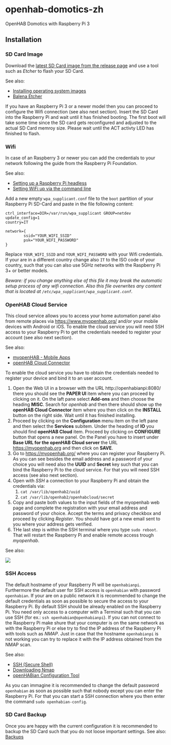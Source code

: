 # openhab-domotics-zh
OpenHAB Domotics with Raspberry Pi 3

## Installation

### SD Card Image
Download the [latest SD Card image from the release page](releases/latest) and use a tool such as *Etcher* to flash your SD Card.

See also:
 - [Installing operating system images](https://www.raspberrypi.org/documentation/installation/installing-images/README.md)
 - [Balena Etcher](https://www.balena.io/etcher/)

If you have an Raspberry Pi 3 or a newer model then you can proceed to configure the Wifi connection (see also next section).
Insert the SD Card into the Raspberry Pi and wait until it has finished booting.
The first boot will take some time since the SD card gets reconfigured and adjusted to the actual SD Card memroy size.
Please wait until the ACT activty LED has finished to flash.

### Wifi
In case of an Raspberry 3 or newer you can add the credentials to your network following the guide from the Raspberry Pi Foundation.

See also:
 - [Setting up a Raspberry Pi headless](https://www.raspberrypi.org/documentation/configuration/wireless/headless.md)
 - [Setting WiFi up via the command line](https://www.raspberrypi.org/documentation/configuration/wireless/wireless-cli.md)

Add a new empty `wpa_supplicant.conf` file to the `boot` partition of your Raspberry Pi SD-Card and paste in the file following content:
```
ctrl_interface=DIR=/var/run/wpa_supplicant GROUP=netdev
update_config=1
country=IT

network={
        ssid="YOUR_WIFI_SSID"
        psk="YOUR_WIFI_PASSWORD"
}
```
Replace `YOUR_WIFI_SSID` and `YOUR_WIFI_PASSWORD` with your Wifi credentials. If your are in a different country change also `IT` to the ISO code of your country, such that you can also use 5GHz networks with the Raspberry Pi 3+ or better models.

*Beware: if you change anything else of this file it may break the automatic setup process of any wifi connection. Also this file overwrites any content that is located at `/etc/wpa_supplicant/wpa_supplicant.conf`.*

### OpenHAB Cloud Service
This cloud service allows you to access your home automation panel also from remote places via https://www.myopenhab.org/ and/or your mobile devices with Android or iOS.
To enable the cloud service you will need SSH access to your Raspberry Pi to get the credentials needed to register your account (see also next section).

See also:
 - [myopenHAB - Mobile Apps](https://www.myopenhab.org/)
 - [openHAB Cloud Connector](https://www.openhab.org/addons/integrations/openhabcloud/)

To enable the cloud service you have to obtain the credentials needed to register your device and bind it to an user account.
1. Open the Web UI in a browser with the URL http://openhabianpi:8080/ there you should see the **PAPER UI** item where you can proceed by clicking on it. On the laft pane select **Add-ons**  and then choose the heading **MISC**. Search for *openhab* and then there should show up the **openHAB Cloud Connector** item where you then click on the **INSTALL** button on the right side. Wait until it has finished installing.
2. Proceed by clicking on the **Configuration** menu item on the left pane and then select the **Services** subitem. Under the heading of **IO** you should find **openHAB Cloud** item. Proceed by clicking on **CONFIGURE** button that opens a new panel. On the Panel you have to insert under **Base URL for the openHAB Cloud server** the URL https://myopenhab.org and then click on **SAVE**.
3. Go to https://myopenhab.org/ where you can register your Raspberry Pi. As you can see besides the email address and a password of your choice you will need also the **UUID** and **Secret** key such that you can bind the Raspberry Pi to the cloud service. For that you will need SSH access (see also next section).
4. Open with *SSH* a connection to your Raspberry Pi and obtain the credentials via:
    1. `cat /var/lib/openhab2/uuid`
    2. `cat /var/lib/openhab2/openhabcloud/secret`
5. Copy and paste both values to the input fields of the myopenhab web page and complete the registration with your email address and password of your choice. Accept the terms and privacy checkbox and proceed by clicking *Register*. You should have got a new email sent to you where your address gets verified.
6. THe last step is within the SSH terminal where you type `sudo reboot`. That will restart the Raspberry Pi and enable remote access trough *myopenhab*.

See also:

[![](http://img.youtube.com/vi/joz5f4ejJVc/0.jpg)](http://www.youtube.com/watch?v=joz5f4ejJVc "Complete Guide Setup openHAB Cloud Connector and myopenhab.org (Setup Remote Access)")

### SSH Access
The default hostname of your Raspberry Pi will be `openhabianpi`. Furthermore the default user for SSH access is `openhabian` with password `openhabian`.
If your are on a public network it is recommended to change the default credentials as soon as possible to secure the access to your Raspberry Pi.
By default SSH should be already enabled on the Raspberry Pi. You need only access to a computer with a Terminal such that you can use SSH (for ex.: `ssh openhabian@openhabianpi`).
If you can not connect to the Raspberry Pi make shure that your computer is on the same network as with the Raspberry Pi or else try to find the IP address of the Raspberry Pi with tools such as *NMAP*.
Just in case that the hostname `openhabianpi` is not working you can try to replace it with the IP address obtained from the NMAP scan. 

See also:
 - [SSH (Secure Shell)](https://www.raspberrypi.org/documentation/remote-access/ssh/)
 - [Downloading Nmap](https://nmap.org/download.html)
 - [openHABian Configuration Tool](https://www.openhab.org/docs/installation/openhabian.html#openhabian-configuration-tool)

As you can immagine it is recommended to change the default password `openhabian` as soon as possible such that nobody except you can enter the Raspberry Pi. For that you can start a SSH connection where you then enter the command `sudo openhabian-config`.

### SD Card Backup
Once you are happy with the current configuration it is recommended to backup the SD Card such that you do not loose important settings.
See also: [Backups](https://www.raspberrypi.org/documentation/linux/filesystem/backup.md)
